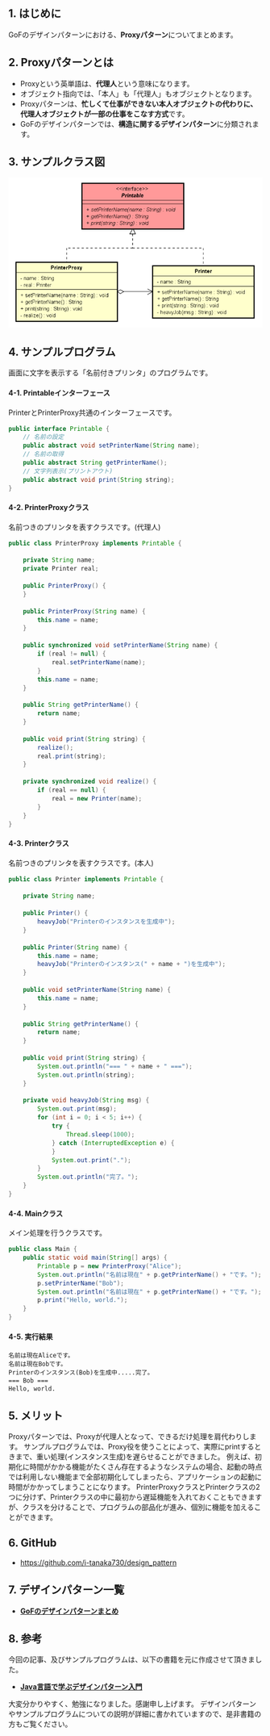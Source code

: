 ## 1. はじめに

GoFのデザインパターンにおける、**Proxyパターン**についてまとめます。

## 2. Proxyパターンとは
- Proxyという英単語は、**代理人**という意味になります。
- オブジェクト指向では、「本人」も「代理人」もオブジェクトとなります。
- Proxyパターンは、**忙しくて仕事ができない本人オブジェクトの代わりに、代理人オブジェクトが一部の仕事をこなす方式**です。
- GoFのデザインパターンでは、**構造に関するデザインパターン**に分類されます。

## 3. サンプルクラス図
![](./images/Proxy.PNG)

## 4. サンプルプログラム
画面に文字を表示する「名前付きプリンタ」のプログラムです。

#### 4-1. Printableインターフェース
PrinterとPrinterProxy共通のインターフェースです。

```java:Printable.java
public interface Printable {
	// 名前の設定
	public abstract void setPrinterName(String name);
	// 名前の取得
	public abstract String getPrinterName();
	// 文字列表示(プリントアウト)
	public abstract void print(String string);
}
```

#### 4-2. PrinterProxyクラス
名前つきのプリンタを表すクラスです。(代理人)

```java:PrinterProxy.java
public class PrinterProxy implements Printable {

	private String name;
	private Printer real;

	public PrinterProxy() {
	}

	public PrinterProxy(String name) {
		this.name = name;
	}

	public synchronized void setPrinterName(String name) {
		if (real != null) {
			real.setPrinterName(name);
		}
		this.name = name;
	}

	public String getPrinterName() {
		return name;
	}

	public void print(String string) {
		realize();
		real.print(string);
	}

	private synchronized void realize() {
		if (real == null) {
			real = new Printer(name);
		}
	}
}
```

#### 4-3. Printerクラス
名前つきのプリンタを表すクラスです。(本人)

```java:Printer.java
public class Printer implements Printable {

	private String name;

	public Printer() {
		heavyJob("Printerのインスタンスを生成中");
	}

	public Printer(String name) {
		this.name = name;
		heavyJob("Printerのインスタンス(" + name + ")を生成中");
	}

	public void setPrinterName(String name) {
		this.name = name;
	}

	public String getPrinterName() {
		return name;
	}

	public void print(String string) {
		System.out.println("=== " + name + " ===");
		System.out.println(string);
	}

	private void heavyJob(String msg) {
		System.out.print(msg);
		for (int i = 0; i < 5; i++) {
			try {
				Thread.sleep(1000);
			} catch (InterruptedException e) {
			}
			System.out.print(".");
		}
		System.out.println("完了。");
	}
}
```

#### 4-4. Mainクラス
メイン処理を行うクラスです。

```java:Main.java
public class Main {
	public static void main(String[] args) {
		Printable p = new PrinterProxy("Alice");
		System.out.println("名前は現在" + p.getPrinterName() + "です。");
		p.setPrinterName("Bob");
		System.out.println("名前は現在" + p.getPrinterName() + "です。");
		p.print("Hello, world.");
	}
}
```

#### 4-5. 実行結果
```
名前は現在Aliceです。
名前は現在Bobです。
Printerのインスタンス(Bob)を生成中.....完了。
=== Bob ===
Hello, world.
```

## 5. メリット
Proxyパターンでは、Proxyが代理人となって、できるだけ処理を肩代わりします。
サンプルプログラムでは、Proxy役を使うことによって、実際にprintするときまで、重い処理(インスタンス生成)を遅らせることができました。
例えば、初期化に時間がかかる機能がたくさん存在するようなシステムの場合、起動の時点では利用しない機能まで全部初期化してしまったら、アプリケーションの起動に時間がかかってしまうことになります。
PrinterProxyクラスとPrinterクラスの2つに分けず、Printerクラスの中に最初から遅延機能を入れておくこともできますが、クラスを分けることで、プログラムの部品化が進み、個別に機能を加えることができます。

## 6. GitHub
- https://github.com/i-tanaka730/design_pattern

## 7. デザインパターン一覧
- [**GoFのデザインパターンまとめ**](https://github.com/i-tanaka730/design_pattern/blob/master/docs/GoFのデザインパターンまとめ.md)

## 8. 参考
今回の記事、及びサンプルプログラムは、以下の書籍を元に作成させて頂きました。

- [**Java言語で学ぶデザインパターン入門**](
https://www.amazon.co.jp/%E5%A2%97%E8%A3%9C%E6%94%B9%E8%A8%82%E7%89%88Java%E8%A8%80%E8%AA%9E%E3%81%A7%E5%AD%A6%E3%81%B6%E3%83%87%E3%82%B6%E3%82%A4%E3%83%B3%E3%83%91%E3%82%BF%E3%83%BC%E3%83%B3%E5%85%A5%E9%96%80-%E7%B5%90%E5%9F%8E-%E6%B5%A9/dp/4797327030/ref=sr_1_1?ie=UTF8&qid=1549628781)

大変分かりやすく、勉強になりました。感謝申し上げます。
デザインパターンやサンプルプログラムについての説明が詳細に書かれていますので、是非書籍の方もご覧ください。
